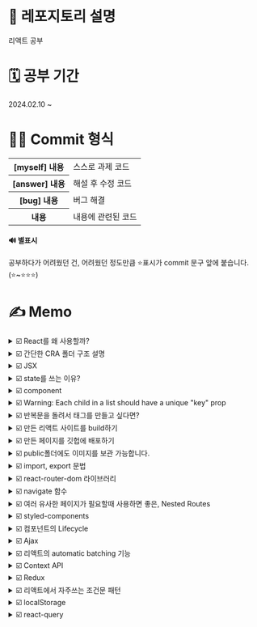 # 📢 레포지토리 설명
리액트 공부

# 🗓️ 공부 기간
2024.02.10 ~<br/>

# 👩‍💻 Commit 형식
<table>
  <tr>
    <th>[myself] 내용</th>
    <td>스스로 과제 코드</td>
  </tr>
  <tr>
    <th>[answer] 내용</th>
    <td>해설 후 수정 코드</td>
  </tr>
  <tr>
    <th>[bug] 내용</th>
    <td>버그 해결</td>
  </tr>
  <tr>
    <th>내용</th>
    <td>내용에 관련된 코드</td>
  </tr>
</table>

#### 🔊 별표시 
공부하다가 어려웠던 건, 어려웠던 정도만큼 ⭐표시가 commit 문구 앞에 붙습니다. (⭐~⭐⭐⭐)

# ✍️ Memo
<details>
<summary>☑️ React를 왜 사용할까?</summary><br/>
React를 사용하지 않고, 단순히 JS만으로도 SPA를 만들 수 있지만, 그렇게 하면 코드가 길고 복잡해집니다.<br/>
- React를 사용하면 html 재사용 굳<br/>
- React를 알면, 같은 문법으로 React Native를 사용해서 모바일 앱을 만들 수 있음<br/>
</details>

<details>
<summary>☑️ 간단한 CRA 폴더 구조 설명</summary><br/>
<table>
<tr>
  <th>node_modules</th>
  <td>
    모든 라이브러리의 소스코드를 모아놓은 폴더
  </td>
</tr>
  <tr>
  <th>public</th>
  <td>static 파일을 모아놓는 곳, html파일이나 이미지 파일등을 잠깐 모아놓고 싶을때</td>
</tr>
<tr>
  <th>src</th>
  <td>
    여러분들이 코드를 짜는 곳임(소스코드 보관함)<br/><br/>
    ✔️ App.js : 메인 페이지<br/>
    ● 웹페이지는 html파일들로 이루어져있는데, 지금 App.js를 보면 js파일안에 html코드를 짰는데도, 브라우저에서 잘 띄워주는 이유?<br/>
    src/index.js라는 파일이 app.js에 있던 html들을 public/index.html에 집어넣어줍니다.
  </td>
</tr>
<tr>
  <th>package.json</th>
  <td>
    프로젝트 정보들이 쭉 들어가있음(평소에 건들일이 거의 없음)
  </td>
</tr>
</table>
</details>

<details>
<summary>☑️ JSX</summary><br/>
JSX란, 자바스크립트안에서 HTML을 쉽게 작성할 수 있게 도와주는 자바스크립트에서 쓸 수 있는 언어입니다. 이걸 쓰는 이유는 원래 React에서 div태그 하나만 만들려고 해도, React.createElement('div', null, 'Hello World')이렇게 코드를 짜야합니다. 근데 이렇게 하나하나 태그를 만들면 너무 힘들잖아요...그래서 친절한 사람들이 JSX같은걸 써서 좀 쉽게 태그를 만들 수 있게 해준겁니다.<br/>
참고로, JSX안에서는 class라고 쓰면 안되고, className이라고 써야합니다..!
</details>

<details>
<summary>☑️ state를 쓰는 이유?</summary><br/>
왜 일반변수가 아니라 state를 쓰냐면, 일반 변수는 값이 변경되었을 때 html을 재랜더링해주지 않지만, state를 쓰면 값에 변화가 생겼을 때, html을 자동 재랜더링 시켜주기 때문입니다!<br/>
단, state는 변동시 자동으로 html에 반영되기 위해 사용하는거기 때문에, 로고같이, 변동될 가능성이 거의 없는 경우는 그냥 일반 변수를 쓰는게 낫습니다.<br/><br/>
✔️ state 변경 함수 동작 원리<br/>
state 변경함수는 기존 state와 신규 state를 비교해서 만약에 값이 같다면 변경을 해주지 않습니다(일종의 에너지 자원 절약인거지..).<br/><br/>

```
let [style, setStyle] = useState(['흰바지', '치마', '흰셔츠', '핑크원피스']);
let copy = style;
copy[1] = '청치마';
setStyle(copy); // 이렇게 해도 '치마'가 '청치마'로 바뀌지 않음
```

그 이유는, array/object 담은 변수엔 화살표(저장된 주소 위치를 가리키는)만 저장되는데, 그 안에 값을 변경해도 화살표 자체에는 변경이 없다고 생각되기 때문!<br/><br/>

✔️ state 변경 함수는 늦게 처리됩니다.<br/>
state를 변경하는 작업은 조금 오래걸리기 때문에(전문 용어로는 비동기처리) 자바스크립트에서는 이렇게 늦게 처리되는 애들은 일단 제쳐두고 다음 코드 먼저 실행시킵니다.

```
// 만약 [입력값, 입력값변경]이라는 state가 있을 때,
<input onChange={(e)=>{
  입력값변경(e.target.value); // 이거 완료되기전에
  console.log(입력값); // 다음줄 먼저 실행해줌
}} />
```
</details>

<details>
<summary>☑️ component</summary><br/>
✔️ component 만드는 법<br/>
1. 다른 함수 바깥에 function을 만든다. (작명은 영어 대문자로 시작)<br/>
2. return()안에 내가 축약할 html을 담는다. (단, 하나의 태그로 시작해서 하나로 끝나야 함)<br/>
  &nbsp;&nbsp;&nbsp;&nbsp;- 의미없는 div태그가 싫으면 fragment를 사용하면 된다.<br/>
3. 컴포넌트를 마음에 드는 곳에 html태그 형식으로 가져다가 쓴다.
<br/><br/>
✔️ 어떤걸 컴포넌트로 만들면 좋을까?<br/>
- 반복적인 html을 축약할 때<br/>
- 큰 페이지들<br/>
- UI가 자주 변경되는 것들<br/><br/>
✔️ 컴포넌트 만드는 방법<br/>
1. function으로 (요즘 택)<br/>
2. class로 (요새는 안써서 사실 몰라도 됨)
</details>

<details>
<summary>☑️ Warning: Each child in a list should have a unique "key" prop</summary><br/>
해당 에러가 발생하는 이유는, 반복문으로 html을 생성하면 key={html마다 다른 숫자}를 추가해야하기 때문입니다.<br/>
반복문을 돌릴때마다 생성한 html들은 유니크한 key를 가져야하기 때문입니다.<br/>
  
```
글제목.map(function(data, index){
  return (
    <div key={index}>
      ~~~~
    </div>
  )
})
```
</details>

<details>
<summary>☑️ 반복문을 돌려서 태그를 만들고 싶다면?</summary><br/>
만약에 안녕이라는 텍스트가 담긴, div태그 세개를 반복문을 통해 놓고 싶다고 하자.<br/><br/>
✔️ in JSX 안<br/><br/>
  
```
function App() {
  let [title, setTitle] = useState(['제목1', '제목2', '제목3']);
  return (
    <div>
      { // JSX안에서 자바스크립트 코드를 위한 중괄호
        title.map(function(data, index) { // title의 데이터 갯수만큼 반복 실행(3번 반복)
          return (
            <div>안녕</div>
          )
        });
      }
    </div>
  )
}
```

✔️ in JSX 밖<br/>

```
function App() {
  var 어레이 = [];
  for (var i=0; i<3; i++) {
    어레이.push(<div>안녕</div>)
  }
  return (
    <div>
      {어레이}
    </div>
  )
}
```
</details>

<details>
<summary>☑️ 만든 리액트 사이트를 build하기</summary><br/>
여러분이 만든 사이트를 배포하려면 그냥 작업하던 App.js파일을 그대로 올리는게 아니라, build용 파일을 생성하신 후 올려야합니다. 왜냐면 웹 브라우저는 HTML/CSS/JS이 세개의 언어만 해석할 수 있기 때문에 리액트의 이상한 state, jsx이런거? 못알아듣습니다. 그래서 build를 통해 브라우저 친화적인 HTML/CSS/JS파일로 바꿔줘야합니다. 이걸 서버에 올려야 사용자들이 여러분의 사이트를 구경할 수 있습니다.
<br/><br/>
✔️ Q) 가지고 있는 웹 서버에 배포를 하고 싶어요.<br/>
리액트로 열심히 프로젝트 만들고 npm run build 입력하면 build/index.html 파일이 생성됩니다. <br/>
그리고 서버 API를 "어떤 놈이 메인페이지로 접속하면 /build/index.html 파일을 전송해라"라고 작성하면 됩니다.<br/><br/>

✔️ 배포하기 전 체크할 사항<br/>

(1) 에러만 안나면 됨<br/>
warning메시지는 사이트 구동에 큰 영향이 없어서 무시해도 됩니다.<br/>
(2) 경로 설정<br/>
http://miyoung.com/여기에 배포하는 경우에는 설정없이 대충해도 되지만, http://miyoung.com/blog/ 이런 하위 경로에 배포하고 싶으면 프로젝트에 설정이 따로 필요합니다. 여러분의 프로젝트 파일 중 package.json이라는 파일을 오픈해서

```
"homepage": "http://miyoung.com/blog",
```

이렇게 설정해주면 됩니다.<br/>
혹시 리액트 라우터가 설치되어있다면 라우터가 제공하는 basename=""속성을 추가하는게 라우팅이 잘될겁니다.
</details>

<details>
<summary>☑️ 만든 페이지를 깃헙에 배포하기</summary><br/>

(1) 컴파일(=build)하기<br/>
여러분의 리액트프로젝트에서 터미널에 "npm run build"입력<br/>
그러면 여러분의 작업 프로젝트 폴더 내에 build 폴더가 생기는데, 그 안에는 여러분이 짰던 코드가 전부 html/css/js파일로 변환되어 담겨있습니다. 이제 build안에 있는 내용을 모두 서버에 올리면 됩니다. 참고로 index.html이 메인페이지입니다.
<br/><br/>
(2) 깃허브에 배포용 레포지토리 파기<br/>
Github Pages는 특정한 이름의 리포지토리를 통해 정적 웹사이트를 호스팅할 수 있는 기능을 제공합니다. Github Pages를 사용하려면 레포지토리 이름을 특정 형식으로 지정해야합니다. 만약에 여러분의 Github 계정 아이디가 'username'이라고 가정하면, Github Pages를 사용하기 위해서는 다음과 같은 규칙을 따라야합니다. <br/>

- 개인 계정의 경우: 'username.github.io'라는 이름의 레포지토리를 만듭니다.<br/>
- 프로젝트나 조직 계정의 경우: 'organization.github.io'와 같이 조직 이름을 사용합니다.<br/>
이렇게 이름을 지정하면 Github는 해당 레포지토리를 Github Pages로 호스팅하게 됩니다. 따라서 정적 웹사이트를 배포하려면 이러한 이름의 레포지토리를 사용해야합니다.<br/><br/>

<img width="550px" src="https://github.com/SeoMiYoung/react-basic/assets/112063987/c3a2867c-a319-48fa-9e9a-84a8c3c05364"/>
<br/><br/>
(3) build 폴더 내의 파일을 전부 드래그 앤 드롭하기<br/>
🔊 주의: build 폴더 자체를 드래그 앤 드롭(x) build 폴더 안의 내용물을 드래그 앤 드롭(o)<br/>
<img width="550px" src="https://github.com/SeoMiYoung/react-basic/assets/112063987/ce06f55e-d378-4e8f-b475-810974fb678e"/>
<br/><br/>
(4) 끝<br/>
이제 10분정도 후에 https://여러분아이디.github.io라고 주소창에 입력하면 여러분의 사이트가 보입니다.
<br/><br/>

✔️ 이제 여러 repository를 동시에 호스팅해준다고 합니다.<br/>
일단, 기본적으로 예전에 만들었던 username.github.io라는 레포지토리를 지우면 안됩니다.<br/>
<br/>
(1) 아무 레포지토리나 만드세요. 이름은 자유입니다.<br/>
(2) 아까처럼 build내용을 드래그 앤 드롭하세요.<br/>
(3) repository setting 메뉴에 들어가서 Github pages부분에 들어갑니다.<br/>
<img width="550px" src="https://github.com/SeoMiYoung/react-basic/assets/112063987/0a6c17af-e8a0-4f28-a695-d75c2e526edf"/><br/>
형광펜 부분을 None이 아니라 main이런걸로 바꿔주세요.<br/>
(4) 끝<br/>
"username.github.io/repository이름/"으로 들어가시면 확인 가능합니다.<br/>
<br>

✔️ 첫 페이지 로딩 속도를 빠르게 하려면?<br/>
원래 리액트나 뷰로 만든 웹앱들은 첫 방문시 필요한 파일을 전부 로드합니다. 전송되는 파일 사이즈를 조금이라도 줄여서 빠르게 만들고 싶다면 컴포넌트들을 lazy하게 로딩하는 방법을 사용할 수도 있습니다. 공식 튜토리얼에 있는 lazy함수(https://legacy.reactjs.org/docs/code-splitting.html#route-based-code-splitting)를 참고하세요.<br/><br/>

✔️ build시 압축 시키지 말고 남기고 싶은 파일은?<br/>
여러분이 ./부터 시작하는 경로로 첨부한 이미지와 js파일들은 전부 찌부되고 이름이 변합니다. 이름이 변하게 하고 싶지 않으면 public폴더 안에 넣고 build하세요. 그러면 build하고 나서도 그대로 루트경로에 파일이 남아있습니다. (개발시 그런 파일들을 이용하고 싶다면, public폴더에 넣고 ./가 아닌 /경로로 import해오면 됩니다. 왜냐면 /의 기본 설정이 public이기 때문입니다.)<br/><br/>

✔️ 메인 페이지 말고 왜 특정 하위 페이지로 접속하면 404에러가 뜨죠?<br/>
어쩌구.github.io/detail/1 이런식으로 세부 페이지 URL을 주소창에 입력하면 찾는 페이지가 없어요~ 이렇게 에러가 날 수 있습니다. 이건 서버에서 "누군가 어쩌구.github.io/어쩌구로 접속하면 메인페이지로 안내하세요~"이런식으로 API개발을 해놓아야하는데, github는 우리가 서버를 만지고 어찌할 수 있는게 아니고 그냥 HTML파일 올린것만 사라락 보여주는 곳이기 때문에 사이트 메뉴에다가 페이지 이동버튼을 잘 만들어두면 되겠습니다. 아니면 url에 #기호가 붙는 hashRouter를 리액트라우터 코드짤 때 쓰든가요. 
</details>

<details>
  
<summary>☑️ public폴더에도 이미지를 보관 가능합니다.</summary><br/>
물론 src폴더에서 보통 가져다가 쓰는데, src에서 가져다가 쓰려면 항상 import를 해서 사용해야합니다. 근데 이미지가 만약에 100개가 준비되어있으면 100개를 다 import해와야하잖아요? 오바잖아요...? <br/>
그래서 public폴더에 이미지를 보관하면 바로 가져다가 쓸 수 있습니다. 여러분들이 리액트 코드를 다 짜면 사이트를 발행할거잖아요? 그러면 bundling을 통해서 여러분의 소스코드를 사이트 발행전에 한 코드로 압축합니다. 그래서 그 파일들을 서버에 올리거나 하시면 되는데, 그럴때 src내의 것들은 모두 압축이 되거나 파일명이 변합니다. 그런데 public폴더 안에있는건 압축이 되지 않습니다. <br/><br/>

✔️ public의 주의점<br/>
나중에 서브 경로에 발행하고 싶다면, (예를 들면 ming.com/어쩌구/) 그러면 경로에 문제가 생길 수 있습니다. 그때는 경로를 src="/어쩌구/logo.png"이렇게 설정해야될수도 있습니다. 이걸 맨날맨날 하기 귀찮으면 CRA 라이브러리 공식사이트에 들어가면 다음과 같이 코드를 짜면 된다고 알려줍니다.<br/>

```
<img src={process.env.PUBLIC_URL + '/logo.png'} /> 
```

이렇게 /어쩌구/를 뜻하는 process.env.PUBLIC_URL을 더해주면 된다고 합니다. ming.com/어쩌구/ 경로에 리액트로 만든 페이지를 배포할 일이 없다면 굳이 안해도 됩니다.
</details>

<details>
<summary>☑️ import, export 문법</summary><br/>
단순 변수뿐만 아니라 컴포넌트와 함수 등을 다른 파일로 빼서 효율적으로 코드를 작성할 수 있습니다.<br/>
만약에 App.js에서 data.js파일을 가져다가 쓰고 싶다면...?<br/><br/>

✔️ data.js에서 한개만 내보내고 싶다면?<br/>

```
// data.js
let a = 10;

export default a; // export default 변수명;
```
```
// App.js
import 작명 from './data.js'; // 작명은 자유롭게 하삼

function App() {
  return (
    <div>{작명}</div> 
  )
}
```
<br/>
✔️ data.js에서 여러개를 내보내고 싶다면?<br/>

```
// data.js
let a = 10;
let b = 20;

export default {a, b}; // export 여러개 하려면 export {변수1, 변수2}
```
```
// App.js
import {a, b} from './data.js'; // 단, 이 경우 작명 불가 (export했던 변수명 그대로 가져와야함)

function App() {
  return (
    <div>{a}</div>
  )
}
```
</details>

<details>
<summary>☑️ react-router-dom 라이브러리</summary><br/>
react-router-dom은 페이지 구분, 일명 라우팅을 매우 쉽게 도와줍니다. 설치방법은 터미널에 'npm install react-router-dom@6'이런식으로 입력해서 설치해주시면 됩니다. 이제 설명서대로 구글에 react-router-dom 6버전 설치방법해서 그대로 따라하시면 됩니다.
</details>

<details>
<summary>☑️ navigate 함수</summary>
useNavigate()라는 훅을 가져다가 사용할 수 있는데, 이건 페이지 이동을 도와줍니다. 보통 navigate라는 변수에다가 가져다가 사용합니다.<br/><br/>

✔️ Link로 페이지 이동 시<br/>
근데 Link로 했을때는 텍스트에 밑줄 그어진 형태로 페이지 이동 텍스트를 만들 수 있는데 너무 비기가 싫은거야..<br/>

```
{/* 페이지 이동 버튼은 Link */}
<Link to="/">홈</Link>
<Link to="/detail">상세페이지</Link>
```

그래서 대신 navigate 함수를 사용합니다.<br/><br/>

✔️ Link로 페이지 이동 시<br/>

```
import { useNavigate } from 'react-router-dom';

function App() {
  let navigate = useNavigate();

  return (
    <div className="App">
      <Navbar bg="dark" variant="dark">
          <Container>
            <Navbar.Brand href="#home">Ming's Shoe Shop</Navbar.Brand>
            <Nav className="me-auto">
              <Nav.Link onClick={()=>{navigate('/')}}>Home</Nav.Link>
              <Nav.Link onClick={()=>{navigate('/detail')}}>Detail</Nav.Link>
            </Nav>
          </Container>
      </Navbar>
    </div>
  )
}
```
</details>

<details>
<summary>☑️ 여러 유사한 페이지가 필요할때 사용하면 좋은, Nested Routes</summary><br/>
다음 두 코드는 같은 코드를 의미합니다.<br/>

```
<Route path="/about" element={<About />} />
<Route path="/about/member" element={<About />} />
<Route path="/about/location" element={<About />} />
```
```
<Route path="/about" element={<About />}>
  <Route path="member" element={<About />} />
  <Route path="location" element={<About />} />
</Route>
```

✔️ Outlet 사용: nested routes를 보여줄 자리를 선정<br/>
nested routes를 사용하면 장점이 있는데요, 바로 nested route접속시엔 element가 2개나 보인다는 점입니다.<br/>
위의 코드에서 nested routes를 사용하지 않은 첫번째 코드에서는 './about/member'로 접속하면 './about'의 내용이 보이지 않습니다. 그러나 nested router를 사용하면 './about/member'를 접속하면 './about'와 './about/member'모두 보입니다.<br/>

```
function About() {
  return (
    <div>
      <h4>회사 정보임</h4>
      <Outlet></Outlet> {/* nested routes의 element를 보여주는 곳은 Outlet */}
    </div>
  )
}
```

```
<Route path="/about" element={<About />}>
  <Route path="member" element={<div>멤버임</div>} />
  <Route path="location" element={<div>로케이션임</div>} />
</Route>
```
</details>

<details>
<summary>☑️ styled-components</summary><br/>
원래는 이쁜 버튼 하나 만들고 싶으면 className 넣고, css파일도 가야하는데...어우..이게 너무 귀찮다 말이죠? 나는 css파일까지 가기 싫고, js안에서 모두 끝내고 싶다면, styled-component라이브러리를 사용하시면 됩니다.<br/><br/>

✔️ 장점<br/>
1. CSS파일을 굳이 안열어도 스타일링을 자바스크립트 안에서 해결 가능합니다.<br/>
2. 스타일이 다른 js파일로 오염되지 않습니다.<br/>
원래는 App.css에 적힌 스타일이 App.js뿐만 아니라 Detail.js등등에 반영이 됩니다. 왜냐면 리액트는 코드를 다 짜면 코드를 html끼리, css끼리, js끼리 합칩니다. 그래서 스타일을 모든 곳에서 다 가져다가 쓸 수 있는데요, 페이지의 사이즈가 커지면 단점이 될 수 있어서 styled components를 씁니다. <br/>
- 참고로, css파일을 만들때 여러분이 작명을 잘하면 이런 문제를 해결할 수 있는데요, '컴포넌트.module.css'이렇게 작명을 하면 굳이 styled components를 안써도 오염을 방지 가능합니다. <br/>
3. 로딩 시간이 단축됩니다. <br/>
왜냐하면 styled-components방식으로 적은 스타일들은 css파일들을 별도로 만들지 않고, html파일에서 style태그에 주입을 바로 해줄거에요. 그리고, 특정 페이지에 필요한 css만 로드를 할 수 있어서 로딩 시간 단축이 가능합니다.
</details>

<details>
<summary>☑️ 컴포넌트의 Lifecycle</summary><br/>
컴포넌트도 사람처럼 태어나고 죽는 과정이 있습니다...<br/>

<table>
  <tr>
    <th>mount</th>
    <td>페이지에 장착되기도 하고(컴포넌트가 보이는 순간)</td>
  </tr>
  <tr>
    <th>update</th>
    <td>가끔 업데이트도 되고(업데이트 == 재렌더링)</td>
  </tr>
  <tr>
    <th>unmount</th>
    <td>필요없으면 제거되고(다른 페이지로 돌려서 필요 없어지면?)</td>
  </tr>
</table>
이걸 왜 배우냐면요, 컴포넌트의 인생 주기 중간중간 간섭을 할 수 있습니다. <br/><br/>

✔️ Lifecycle hook 다는 법 (함수형 컴포넌트에서, 클래스형 방식은 따로 찾아보셈)<br/>
useEffect: mount/update시 여기 코드 실행됨

```
function Detail(props) {
  useEffect(()=>{
    console.log("안녕");
  })
}
```
그런데 위의 코드 실행시키면 안녕이 두 번 찍히는데 리액트상에서는 개발을 할 때, 원래 그렇습니다.. 디버깅을 위해서 useEffect는 그렇게 동작합니다. 실제 사이트를 발행하고 나서는 한번 동작하니깐 걱정마세요. 그게 싫으면 React.StrictMode 없애거나 하면 됩니다. 
<br/><br/>
✔️ useEffect의 간단한 동작 원리 - 왜 useEffect를 써야하는지 알 수 있음<br/>
useEffect는 실행 시점이 언제냐면, 랜더링이 다 되고 나서 실행이 됩니다. <br/>
그래서 10000번 도는 for문 이런건...너무 성능상 느릴 수 있으니깐 그런건 이미 다 랜더링 되고 나서 실행되게 useEffect안에 넣어주면 음...좋겠져? useEffect는 어려운 연산할때, 서버에서 데이터를 가져오는 작업할때, 타이머 장착할 때 사용하면 조~~~~~~~씁니다~<br/>
<br/>
✔️ useEffect의 간단 정리<br/>
```
useEffect(()=>{ ... })  // 1.재렌더링마다 코드 실행하고 싶으면
useEffect(()=>{ ... }, [])  // 2.mount시 1회 코드 실행하고 싶으면
useEffect(()=>{
  return ()=>{
    // 3. unmount시 1회 코드 실행하고 싶으면
    // 4. useEffect 실행 전에 뭔가 실행하려면 
  }
}, [])
```
</details>

<details>
<summary>☑️ Ajax</summary><br/>
✔️ Ajax쓰려면 옵션 3개 중 택1<br/>
1. XMLHttpRequest(옛날 자바스크립트 문법)<br/>
2. fetch(요즘 자바스크립트 문법)<br/>
3. Axios같은 외부 라이브러리 쓰거나..<br/>
<br/>
✔️ Axios<br/>
코드 작성을 쫌 더 짧게 할 수 있습니다. <br/><br/>
✔️ 동시에 ajax 요청을 여러개 하고 싶다면?<br/>
  
```
axios.get('/url1')
  .then(()=>{
    // 성공 시 코드
  })
axios.get('/url2')
  .then(()=>{
    // 성공 시 코드
  })
```

이렇게 동시에 ajax 요청을 하고싶은거죠.. 그럴때는 Promise를 사용해서 코드를 짜는 사람들이 있습니다.<br/>
```
Promise.all([ axios.get('/url1'), axios.get('/url2') ])
  .then(()=>{
    // 성공 시 코드
  })
```
그러면 2개의 url로 동시에 get 요청을 보낼 수 있습니다. 아까 위에처럼 axios각각 짜도 되는데, 그럴 경우에는 두 통신 모두 성공했을 경우에 코드를 짜는게 어려워집니다. 
<br/><br/>
✔️ 원래 서버랑 데이터를 주고받을 땐, 무조건 문자 자료형만 주고받을 수 있습니다.<br/>
그러나 약간의 편법으로 JSON을 사용하면 객체나 배열도 주고받을 수 있습니다. Axios의 경우 array로 자동으로 바꿔주기 때문에 굳이 변환 과정이 필요없습니다.<br/><br/>

✔️ fetch<br/>
fetch로도 get요청을 할 수 있습니다.
fetch는 js기본문법이기 때문에 외부 라이브러리를 가져다가 쓰고 그럴 필요가 없습니다. 근데 fetch의 경우 다음과 같이 코드를 짜줘야합니다.

```
fetch('https://~~~.json')
  .then(결과 => 결과.json())   // json변환 과정 필요
  .then(data => {})
```
</details>

<details>
<summary>☑️ 리액트의 automatic batching 기능</summary><br/>
  
```
function TabContent({tab}) {
  let [fade, setFade] = useState('');

  useEffect(()=>{
    setFade('end')}, 100);  // [2빠] state 변경 함수

    return ()=>{
      setFade('');  // [(순서상)1빠] state 변경 함수 
    }
  }, [tab])

  return (
    어쩌구
  )
}
```

위의 코드가 제대로 실행되지 않는 이유가 뭘까요? 리액트의 18버전 이상에서는 새로운 기능이 있습니다. 바로 리액트의 automatic batching 기능입니다. state를 변경하는 함수들이 근처에 있다면, 그것들을 다 합쳐서 최종적으로 state를 딱 한번만 변경해줍니다. 마지막에만 딱 한번 재랜더링을 시켜줍니다. 그러면 위의 예시에서는 [1빠]는 무시되고 [2빠]만 진행됩니다. 그래서 해결방법은 setTimeout으로 미세한 시간차를 두는 것 입니다. <br/>

```
function TabContent({tab}) {
  let [fade, setFade] = useState('');

  useEffect(()=>{
    let timer = setTimeout(()=>{
      setFade('end'); // [2빠] state 변경 함수
    }, 10); 

    return ()=>{
      clearTimeout(timer);
      setFade('');  // [(순서상)1빠] state 변경 함수 
    }
  }, [tab])

  return (
    어쩌구
  )
}
```
</details>

<details>
<summary>☑️ Context API</summary><br/>
컴포넌트가 여러개 중첩되어 있으면 귀찮은 점이 있습니다. <br/>

<img width="300px" src="https://github.com/SeoMiYoung/react-basic/assets/112063987/87fa38e4-1592-4d3d-b444-002cea429b8d" />

이렇게 계속 props를 아래로 내려줘야하죠.. 이게 귀찮으면 Context API문법(리액트의 기본 문법)을 사용하거나 Redux같은 외부 라이브러리를 사용하면 됩니다.<br/>
그러나 실제에서는 성능 이슈(쓸데없는 재렌더링) 및 컴포넌트 재활용이 어렵다는 이슈로 잘 사용하지는 않습니다. 

</details>

<details>
<summary>☑️ Redux</summary><br/>
✔️ Redux의 state 변경하기<br/>
step1) state 변경해주는 함수를 store.js에 만들기 & export 하기<br/>
step2) export let { 함수명 } = 슬라이스명.actions<br/>
step3) 사용하는 곳에 dispatch(state변경함수())<br/>
- dispatch가 state변경함수 실행해달라고 store.js에게 부탁하는거임<br/><br/>
✔️ 왜이렇게 복잡할까?<br/>
만약에 컴포넌트 100개에서 직접 'kim'이라는 state를 변경하다가 갑자기 'kim'이 123이 되어버리는 버그가 발생하면 범인을 찾으려고 컴포넌트 100개를 다 뒤져야합니다. 근데 state 수정함수들을 store.js에 미리 만들어두고 컴포넌트는 그거 실행해달라고 부탁만 하는 식으로 코드를 짜놓으면 'kim'이 123이 되어버리는 버그가 발생했을 때, 범인 찾기가 수월합니다. 범인은 무조건 store.js에 있으니깐요. <br/><br/>
✔️ Redux Toolkit<br/>
참고로, 지금까지 배운건 Redux라기보다는, Redux Toolkit이라는 라이브러리 사용입니다. 예전에 Redux라는 라이브러리가 사용법이 더럽고 복잡했단 말이에요, 그래서 그걸 개선해서 나온게 Redux Toolkit입니다. 
</details>

<details>
<summary>☑️ 리액트에서 자주쓰는 조건문 패턴</summary><br/>
지금까지 JSX를 이용해서 html을 작성하고 있는데, if문을 써서 조건부로 html을 보여주고 싶을 때가 매우 많습니다. 지금까지는 삼항연산자만 주구장창 사용했었는데 또 어떤 if문들을 쓸 수 있는지 알아봅시다.<br/>
<br/>
✔️ return()안의 JSX내에서는 if문 사용 불가합니다.<br/>
그래서 보통 'return + JSX 전체'를 퉤하고 뱉는 if문을 작성해서 사용합니다.<br/>
  
```
function Component() {
  if ( true ) {
    return <p>참이면 보여줄 HTML</p>;
  } else {
    return null;
  }
}
```

✔️ switch / case 조건문은 JSX안에서 사용불가합니다.<br/>
그러나, if문을 연달아 써야하는 상황에서 코드를 단축시킬 수 있습니다.<br/><br/>

✔️ JSX안에서 삼항연산자를 쓸 수 있습니다.<br/>
조건문 ? 조건문 참일때 실행할 코드 : 거짓일 때 실행할 코드<br/>
삼항연산자는 중첩 사용도 가능합니다.<br/>
<br/>

✔️ && 연산자로 if역할 대신하기<br/>
&&: 첫번째 falsy값 찾음<br/>
||: 첫번째 truthy값 찾음<br/>
둘다 만약에 원하는 값을 발견하지 못하면, 마지막 값을 남겨줍니다.<br/>
이것도 JSX안에서 사용할 수 있습니다.
</details>

<details>
<summary>☑️ localStorage</summary><br/>
🤔 브라우저를 새로고침 하면 왜 state가 초기값으로 돌아가나요ㅠㅠ?<br/>
나도 정말 이게 너~~~무 궁금했어서 장바구니 페이지 만들 때 고민을 정말 많이 했는데, 원래 브라우저를 새로 고침하거나 재접속하면 html, js파일 등을 처음부터 다시 읽기 때문에 state도 초기값으로 다시 돌아갑니다. <br/>
<br/>

✔️ [해결 방법1] state를 서버로 보내서 DB에 영구 저장하기<br/>
그리고 state가 필요해질때마다 DB에서 가져오기!<br/>
근데 만약 나는 서버도 모르겠고, DB를 만드는 방법도 모르겠다면? --> 로컬 스토리지 사용하기<br/>

✔️ [해결 방법2] Local Storage<br/>
위치: 개발자도구 -> Application -> Storage -> Local Storage<br/>
- 브라우저에서 제공하는 반영구적 저장소<br/>
- key와 value형태로 저장 가능<br/>
- 최대 5MB의 문자 데이터만 저장 가능<br/>
- user가 브라우저를 청소하지 않는 이상 반영구적으로 남아있음<br/>
<br/>
✔️ 모든 state를 localStorage에 자동 저장해주는 redux-persist<br/>
리덕스를 쓰는 사람들은 redux-persist라는 외부 라이브러리를 사용하면 redux안에 있는 모든 state들을 자동으로 로컬 스토리지에 저장해줍니다. 물론 리덕스 뿐만 아니라 다른 전역 상태 관리(Jotai, Zustand)툴도 찾아보면 비슷한 기능들이 있습니다.
</details>

<details>
<summary>☑️ react-query</summary><br/>
🤔 리액트 쿼리가 언제 필요하죠?<br/>
서버랑 통신하는 기능들을 AJAX로 짜다보면, 응용기능들이 필요해질때가 있습니다. 예를 들자면.. AJAX 성공시/실패시 다른 UI를 보여주고 싶다면 어떻게 할건가요? 아니면 몇초마다 자동으로 AJAX를 요청하는 코드를 어떻게 작성하죠? 아니면 AJAX요청이 실패했을 때, 자동으로 몇초후에 AJAX요청을 재시도하려면요? 아니면 다음페이지의 내용을 미리 가져온다(prefetch)던지..이런 응용사항들은 잘 생각하면 알아서 코드를 짤 순 있긴 합니다. 그런데 이런것들이 귀찮다면, React Query라는 라이브러리를 가져다가 쓰면 됩니다. 그걸 가져다가 쓰면 적은 코드로 위와 같은 응용 기능들을 구현할 수 있습니다. 
<br/>=> 그런데 솔직히 말하자면, 굳이 react-query를 쓸 일이 없습니다. <br/>
=> 실시간 SNS를 만들 때처럼 실시간 데이터를 몇초마다 계속 가져와야하는 사이트들이 쓰면 유용합니다. (그러나 대부분의 사이트는 그러지 않습니다)
<br/><br/>

✔️ [장점1] ajax 성공/실패/로딩중을 변수 하나로 쉽게 파악이 가능하다<br/>

```
  // react-query를 이용해서 ajax 요청을 해보자
  let result = useQuery('작명', ()=>{
    return axios.get('https://codingapple1.github.io/userdata.json')
      .then((a)=>{
        return a.data
      })
  })

  // result에는 이 ajax와 관련된 여러가지 유용한 정보들이 담겨있습니다.
  console.log(result.data); // ajax요청이 성공했을때의 data가 담김
  console.log(result.isLoading); // ajax요청이 로딩중일때 true가 될거임
  console.log(result.error); // 이 ajax 요청이 실패했을 때 true가 될거임
  
```

이런걸 react-query 안쓰고 그냥 하려고 했다면, 아마 state를 여러분들이 직접 만들어서 사용해야 했을거에요. <br/><br/>

✔️ [장점2] 틈만나면 알아서 AJAX 재요청(refetch)을 해준다<br/>
useQuery로 감싸주시면, useQuery안의 ajax요청은 틈만나면 자동으로 재요청됩니다.<b/>

```
// react-query를 이용해서 ajax 요청을 해보자
  let result = useQuery('작명', ()=>{
    return axios.get('https://codingapple1.github.io/userdata.json')
      .then((a)=>{
        return a.data
      })
  }
)
```

✔️ [장점3] 실패 시 재시도를 알아서 해줍니다,<br/>

</details>
